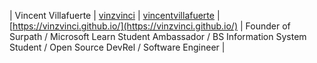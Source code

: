 | Vincent Villafuerte | [vinzvinci](https://github.com/vinzvinci) | [vincentvillafuerte](https://www.linkedin.com/in/vincentvillafuerte) | [https://vinzvinci.github.io/](https://vinzvinci.github.io/) | Founder of Surpath / Microsoft Learn Student Ambassador / BS Information System Student / Open Source DevRel / Software Engineer |

